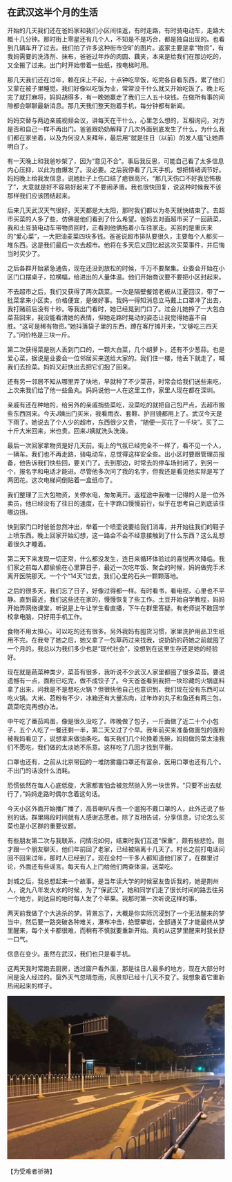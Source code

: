 ## 在武汉这半个月的生活

开始的几天我们还在爸妈家和我们小区间往返，有时走路，有时骑电动车，走路大概十几分钟。那时街上零星还有几个人，不知是不是巧合，都是独自出现的。也看到几辆车开了过去。我们拍了许多这种街市空旷的图片。返家主要是拿“物资”，有我妈需要的洗涤剂、抹布，爸爸过年炸的肉圆、藕夹，本来是给我们在那边吃的，又全搬了过来。出门时开始带着一些纸，按电梯时用。



那几天我们还在过年，赖在床上不起，十点钟吃早饭，吃完各自看东西，累了他们又蒙在被子里睡觉。我们好像以吃饭为业，常常没干什么就又开始吃饭了。晚上吃完了就打麻将，妈妈胡得多，有一晚她赢走了我们三人五十块钱。在做所有事的间隙都会聊聊最新消息。那几天我们整天抱着手机，每分钟都有新闻。



妈妈交替与两边亲戚视频会议，讲每天在干什么，心里怎么想的，互相询问，对方是否和自己一样不再出门。爸爸跟奶奶解释了几次外面到底发生了什么，为什么我们都在家坐着，以及为何没人来拜年，最后用“就是往日（以前）的发人瘟”让她弄明白了。



有一天晚上和我爸吵架了，因为“意见不合”。事后我反思，可能自己看了太多信息内心压抑，以此为由爆发了。没必要。之后我停看了几天手机，想把情绪调节好。妈妈晚上给我发信息，说她肚子上伤口结了疤很高兴，“那几天伤口不好我恐怖极了”，大意就是好不容易好起来了不要闹矛盾。我也很快回复，说这种时候我不该那样我们应该团结起来。



后来几天武汉天气很好，天天都是大太阳，那时我们都以为冬天就快结束了。去超市买菜的人多了些，仿佛是他们看到了什么希望。爸妈去对面超市买了一回蔬菜，我和土豆骑电动车带物资回时，正看到他俩拖着小车往家走。买回的是重庆来的“爱心菜”，一大把油麦菜四块多钱。爸爸说超市排队要很久，主要每个人都买一堆东西。这是我们最后一次去超市。他将在多天后又回忆起这次买菜事件，并后悔当时买少了。



之后各群开始紧急通告，现在还没到放松的时候，千万不要聚集。业委会开始在小区门口摆桌子，拉横幅，给进出的人量体温。他们开始商议要不要把小区封起来。



不去超市之后，我们又获得了两次蔬菜。一次是隔壁餐馆老板从江夏回汉，带了一批菜拿来小区卖，价格便宜，是做好事。我妈一得知消息立马戴上口罩冲了出去，我打赌前后没有十秒。等我出门看时，她已经晃到门口了。过会儿她拎了一大包白菜苔回来，我没能看清她的表情，但她走路时晃动的姿态让我觉得她喜不自胜。“这可是稀有物资。”她抖落袋子里的东西，蹲在客厅摊开来，“又够吃三四天了。”问价格是三块一斤。



第二次获得菜是别人丢到门口的，一颗大白菜，几个胡萝卜，还有不少葱蒜。也是爱心菜，据说是业委会一位邻居买来送给大家的。我们住一楼，他丢下就走了，喊我们去捡菜。妈妈又赶快出去把它们抱了回来。



还有另一邻居不知从哪里弄了块地，早就种了不少菜苔，时常会给我们送些来吃，上次来我们给了他一些鱼丸。妈妈说他一人在这里工作，家里人现在都在深圳。



亲戚有还在种地的，给另外的亲戚捎些菜吃，没菜吃的就把自己包严点，去超市搬些东西回来。今天J姨出门买米，我看雨衣、套鞋、护目镜都用上了。武汉今天是下雨了。她说去了个人少的超市，东西很少又贵，“随便一买花了一千块”。买了二十斤大米回来，米也贵。回来J姨就洗头洗澡。



最后一次回家拿物资是好几天前。街上的气氛已经完全不一样了，看不见一个人，一辆车。我们也不再走路，骑电动车，总觉得这样安全些。出小区时要跟管理员报备，他告诉我们快些回，要关门了。去到那边，时常去的停车场封闭了，到另一个，报名字和电话才能进。尽管他多次问了我的名字，但我还是看见他实际是写了两团花。这次电梯间倒贴着一盒纸巾了。



我们整理了三大包物资，关停水电，匆匆离开。返程途中我唯一记得的人是一位外卖员，他已经没有了往日的速度，在十字路口慢慢前行，似乎在思考自己到底该往哪边拐。



快到家门口时爸爸忽然冲出，举着一个喷壶说要给我们消毒，并开始往我们的鞋子上喷东西。晚上回家开始幻想，这一路会不会不经意接触到了什么东西？这么乱想着很久才睡着。



第二天下来发现一切正常，什么都没发生，连日来循环体验过的喜悦再次降临。我们家之前每人都偷偷在心里算日子，最近一次吃年饭、聚会的时候，妈妈做完手术离开医院那天。一个个“14天”过去，我们心里的石头一颗颗落地。



之后的很多天，我们忘了日子，好像过得都一样。有时看书，看电视，心里也不平静。直到最近，我们这些还在家的，慢慢恢复了些工作。土豆开始自学教程，妈妈开始弄网络课堂，听说是上午让学生看直播，下午在群里答疑。有老师说不敢回学校拿电脑，只好用手机工作。



食物不用太担心，可以吃的还有很多。另外我妈有囤货习惯，家里洗护用品卫生纸用不完。在我夸了她之后，她又拿了一包草药过来找我，说奶奶的药她之前就囤了一个月的。我总以为我们多少也是“现代社会”，没想到在这里生存还是她的经验好。



现在就是蔬菜种类少，菜苔有很多，我听说不少武汉人家里都囤了很多菜苔。要说遗憾有一点，面粉已吃完，做不成饺子了。今天爸爸看到我把一块珍藏的火锅底料拿了出来，问我是不是想吃火锅？但很快他自己也意识到，我们现在没有东西可以吃火锅。大米、苕粉有不少，冰箱还有大量冻肉，过年炸的丸子和鱼还有两三包，蔬菜吃完再想办法。



中午吃了番茄鸡蛋，像是很久没吃了。昨晚做了包子，一斤面做了近二十个小包子，五个人吃了一餐还剩一半，第二天又过了个早。我年前买来准备做面包的面粉被我妈看见了，说想拿来做油条吃。每天我们几个轮换着洗碗，妈妈做的菜太油我们不愿吃，我们做的太淡她不乐意。这样吃了几回才找到平衡。



口罩也还有，之前从北京带回的一堆防雾霾口罩还有富余，医用口罩也还有几个。不出门的话没什么消耗。



恐慌依然在每人心底低旋，大家都害怕会被忽然抛入另一块世界。“只要不出去就行了，”妈妈走路时偶尔念着这句话。



今天小区外面开始播广播了，高音喇叭斥责一个遛狗不戴口罩的人，此外还说了些别的话。群里隔段时间就有人感谢志愿者。除了互相告诫，分享信息，讨论怎么买菜也是小区群的重要议题。



有些朋友第二次与我联系，问情况如何，结束时我们互道“保重”，颇有些悲怆。刚才跟一个朋友聊天，他们年前回了老家，已经被隔离十几天了。村长之前打电话问回不回来过年，那时人已经到了。现在全村一千多人都知道他们家了，在群里讨论，外面还有些谣言。每天有人上门给他们两查体温，送菜吃。



封城之后，我总想起来一个故事。是当年读大学的时候室友告诉我的，她是荆州人，说九八年发大水的时候，为了“保武汉”，她和同学们走了很长时间的路去往另一个地方，到达目的地时每人发了个苹果。我那时第一次听说这样的事。



两天前我做了个大逃杀的梦。背景忘了，大概是你实际沉浸到了一个无法醒来的梦当中，然后要一路突破各种难关，瀑布冲击，绝壁攀岩，全部通关了才能最终从梦里醒来，每个关卡都很难，而稍有不慎就要重新开始。真的从这梦里醒来时我长舒一口气。



信息在变少。虽然在武汉，我们也只是看手机。



这两天我时常跑去厨房，透过窗户看外面，那是往日人最多的地方，现在大部分时间是没人经过的。窗外天气忽晴忽雨，风景却已经十几天不变了。我想象着它重新热闹起来的样子。

![02-06-豌豆-在武汉这半个月的生活](./pic/02-06-豌豆-在武汉这半个月的生活1.jpg)

【为受难者祈祷】